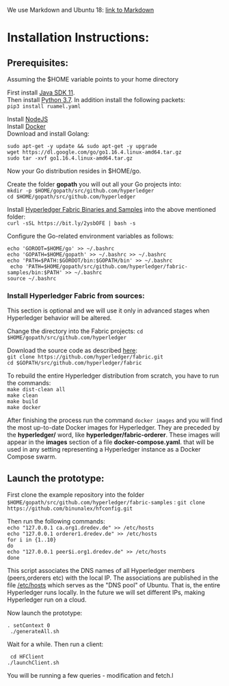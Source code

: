 We use Markdown and Ubuntu 18: [link to Markdown](https://guides.github.com/features/mastering-markdown/#syntax)

<h1> Installation Instructions: </h1>

<h2> Prerequisites: </h2>

Assuming the $HOME variable points to your home directory <br>

First install [Java SDK 11](https://www.digitalocean.com/community/tutorials/how-to-install-java-with-apt-on-ubuntu-18-04). <br>
Then install [Python 3.7](https://linuxize.com/post/how-to-install-python-3-7-on-ubuntu-18-04/). In addition install the following packets: <br>
```pip3 install ruamel.yaml```

Install [NodeJS](https://computingforgeeks.com/how-to-install-nodejs-on-ubuntu-debian-linux-mint/) <br>
Install [Docker](https://computingforgeeks.com/how-to-install-nodejs-on-ubuntu-debian-linux-mint/) <br>
Download and install Golang: <br>

```sudo apt-get -y update && sudo apt-get -y upgrade```  <br>
```wget https://dl.google.com/go/go1.16.4.linux-amd64.tar.gz``` <br>
```sudo tar -xvf go1.16.4.linux-amd64.tar.gz```<br>


Now your Go distribution resides in $HOME/go. <br>

Create the folder **gopath** you will out all your Go projects into: <br>
```mkdir -p $HOME/gopath/src/github.com/hyperledger``` <br>
```cd $HOME/gopath/src/github.com/hyperledger```   <br>

Install [Hyperledger Fabric Binaries and Samples](https://hyperledger-fabric.readthedocs.io/en/release-2.2/install.html#) into the above mentioned folder: <br>
``` curl -sSL https://bit.ly/2ysbOFE | bash -s ```

Configure the Go-related environment variables as follows: <br>

``` echo 'GOROOT=$HOME/go' >> ~/.bashrc ``` 	<br>
``` echo 'GOPATH=$HOME/gopath' >> ~/.bashrc >> ~/.bashrc ``` <br>
``` echo 'PATH=$PATH:$GOROOT/bin:$GOPATH/bin' >> ~/.bashrc ``` <br> 
``` echo 'PATH=$HOME/gopath/src/github.com/hyperledger/fabric-samples/bin:$PATH' >> ~/.bashrc```  <br>
``` source ~/.bashrc ```

<h3> Install Hyperledger Fabric from sources: </h3>

This section is optional and we will use it only in advanced stages when Hyperledger behavior will be altered. 

Change the directory into the Fabric projects:
``` cd $HOME/gopath/src/github.com/hyperledger ```

Download the source code as described [here](https://www.digitalocean.com/community/tutorials/how-to-install-java-with-apt-on-ubuntu-18-04): <br>
``` git clone https://github.com/hyperledger/fabric.git ```  <br>
``` cd $GOPATH/src/github.com/hyperledger/fabric ```   <br>

To rebuild the entire Hyperledger distribution from scratch, you have to run the commands: <br>
``` make dist-clean all ```  <br>
``` make clean ```  <br>
``` make build ```  <br>
``` make docker ```  <br>

After finishing the process run the command ``` docker images ``` and you will find the most up-to-date Docker images for Hyperledger. They are preceded by
the **hyperledger/** word, like **hyperledger/fabric-orderer**. These images will appear in the **images** section of a file **docker-compose.yaml**. that will be used in any setting representing a Hyperledger instance as a Docker Compose swarm.



<h2> Launch the prototype: </h2>

First clone the example repository into the folder ``` $HOME/gopath/src/github.com/hyperledger/fabric-samples``` :
``` git clone https://github.com/binunalex/hfconfig.git ```

Then run the following commands: <br>
```echo "127.0.0.1 ca.org1.dredev.de" >> /etc/hosts``` <br>
```echo "127.0.0.1 orderer1.dredev.de" >> /etc/hosts``` <br>
```for i in {1..10}``` <br>
```do```<br>
	```echo "127.0.0.1 peer$i.org1.dredev.de" >> /etc/hosts``` <br> 
```done```<br>

This script associates the DNS names of all Hyperledger members (peers,orderers etc) with the local IP. The associations are published in the file [/etc/hosts](https://techpiezo.com/linux/etc-hosts-hosts-file-in-ubuntu-distribution/) which serves as the "DNS pool" of Ubuntu. That is, the entire Hyperledger runs locally. In the future we will set different IPs, making Hyperledger run on a cloud.

Now launch the prototype:  <br> 
  
``` . setContext 0 ``` <br> 
``` ./generateAll.sh```   <br> 

Wait for a while. Then run a client:  <br> 

``` cd HFClient```   <br> 
```./launchClient.sh```  <br> 

You will be running a few queries - modification and fetch.l


	
